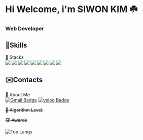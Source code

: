 # Hi Welcome, i'm SIWON KIM ☘️ <br/>
### Web Developer


## 💪Skills
📝 Stacks<br/>
<img src="https://img.shields.io/badge/Java-3776AB?style=for-the-badge&logo=Java&logoColor=white">
<img src="https://img.shields.io/badge/Python-3776AB?style=for-the-badge&logo=Python&logoColor=white">
<img src="https://img.shields.io/badge/JavaScript-F7DF1E?style=for-the-badge&logo=javascript&logoColor=white">
<img src="https://img.shields.io/badge/jQuery-0769AD?style=flat-square&logo=jQuery&logoColor=white"/>
<img src="https://img.shields.io/badge/oracle-F80000?style=for-the-badge&logo=oracle&logoColor=white">
<img src="https://img.shields.io/badge/mongodb-47A248?style=for-the-badge&logo=mongodb&logoColor=white">
<img src="https://img.shields.io/badge/springboot-6DB33F?style=for-the-badge&logo=springboot&logoColor=white">
<img src="https://img.shields.io/badge/Spring-6DB33F?style=for-the-badge&logo=Spring%20Boot&logoColor=white">
<img src="https://img.shields.io/badge/PostgreSQL-4169E1?style=flat-square&logo=PostgreSQL&logoColor=white"/>

## ✉️Contacts
🐣 About Me<br/>
[![Gmail Badge](https://img.shields.io/badge/Gmail-d14836?style=flat-square&logo=Gmail&logoColor=white&link=mailto:siwonnima@gmail.com)](siwonnima@gmail.com)
[![velog Badge](https://img.shields.io/badge/velog-20C997?style=flat-square&logo=velog&logoColor=white&link=mailto:https://velog.io/@ctsiwonnim/posts)](https://velog.io/@ctsiwonnim/posts)

~~🏅 Algorithm Level.<br/>~~


~~🏆 Awards<br/>~~


![Top Langs](https://github-readme-stats.vercel.app/api/top-langs/?username=ctsiwonnim&layout=compact&theme=merko)
